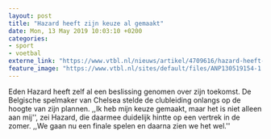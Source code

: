 ```yaml
---
layout: post
title: "Hazard heeft zijn keuze al gemaakt"
date: Mon, 13 May 2019 10:03:10 +0200
categories: 
- sport 
- voetbal 
externe_link: "https://www.vtbl.nl/nieuws/artikel/4709616/hazard-heeft-zijn-keuze-al-gemaakt"
feature_image: "https://www.vtbl.nl/sites/default/files/ANP130519154-1.jpg"
---
```


Eden Hazard heeft zelf al een beslissing genomen over zijn toekomst. De Belgische spelmaker van Chelsea stelde de clubleiding onlangs op de hoogte van zijn plannen. ,,Ik heb mijn keuze gemaakt, maar het is niet alleen aan mij'', zei Hazard, die daarmee duidelijk hintte op een vertrek in de zomer. ,,We gaan nu een finale spelen en daarna zien we het wel.''
